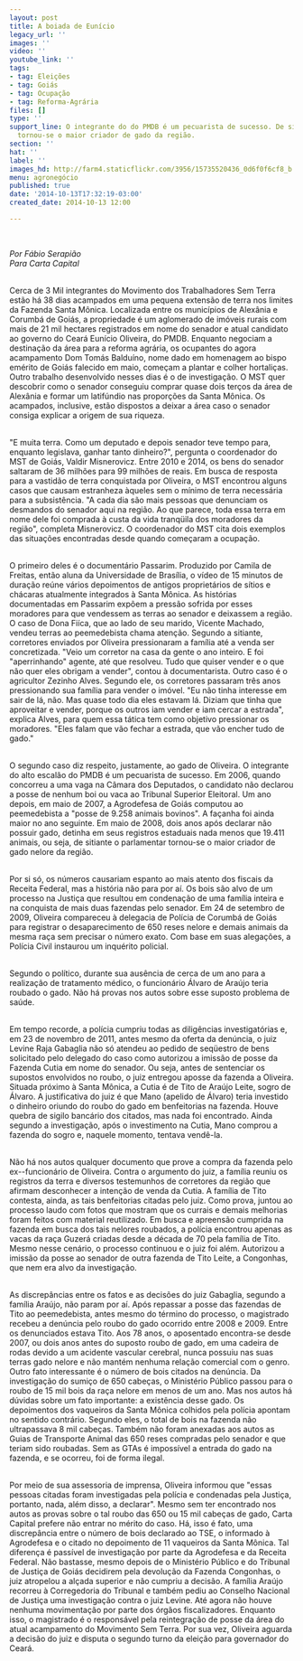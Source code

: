 ```yaml
---
layout: post
title: A boiada de Eunício
legacy_url: ''
images: ''
video: ''
youtube_link: ''
tags:
- tag: Eleições
- tag: Goiás
- tag: Ocupação
- tag: Reforma-Agrária
files: []
type: ''
support_line: O integrante do do PMDB é um pecuarista de sucesso. De sitiante o parlamentar
  tornou-se o maior criador de gado da região.
section: ''
hat: ''
label: ''
images_hd: http://farm4.staticflickr.com/3956/15735520436_0d6f0f6cf8_b.jpg
menu: agronegócio
published: true
date: '2014-10-13T17:32:19-03:00'
created_date: 2014-10-13 12:00

---
```

<p>&nbsp;</p>

<p><em>Por F&aacute;bio Serapi&atilde;o&nbsp;<br />
Para Carta Capital</em></p>

<p><br />
Cerca de 3 Mil integrantes do Movimento dos Trabalhadores Sem Terra est&atilde;o h&aacute; 38 dias acampados em uma pequena extens&atilde;o de terra nos limites da Fazenda Santa M&ocirc;nica. Localizada entre os munic&iacute;pios de Alex&acirc;nia e Corumb&aacute; de Goi&aacute;s, a propriedade &eacute; um aglomerado de im&oacute;veis rurais com mais de 21 mil hectares registrados em nome do senador e atual candidato ao governo do Cear&aacute; Eun&iacute;cio Oliveira, do PMDB. Enquanto negociam a destina&ccedil;&atilde;o da &aacute;rea para a reforma agr&aacute;ria, os ocupantes do agora acampamento Dom Tom&aacute;s Baldu&iacute;no, nome dado em homenagem ao bispo em&eacute;rito de Goi&aacute;s falecido em maio, come&ccedil;am a plantar e colher hortali&ccedil;as. Outro trabalho desenvolvido nesses dias &eacute; o de investiga&ccedil;&atilde;o. O MST quer descobrir como o senador conseguiu comprar quase dois ter&ccedil;os da &aacute;rea de Alex&acirc;nia e formar um latif&uacute;ndio nas propor&ccedil;&otilde;es da Santa M&ocirc;nica. Os acampados, inclusive, est&atilde;o dispostos a deixar a &aacute;rea caso o senador consiga explicar a origem de sua riqueza.</p>

<p><br />
&quot;E muita terra. Como um deputado e depois senador teve tempo para, enquanto legislava, ganhar tanto dinheiro?&quot;, pergunta o coordenador do MST de Goi&aacute;s, Valdir Misnerovicz. Entre 2010 e 2014, os bens do senador saltaram de 36&nbsp;milh&otilde;es para 99 milh&otilde;es de reais. Em busca de resposta para a vastid&atilde;o de terra conquistada por Oliveira, o MST encontrou alguns casos que causam estranheza &agrave;queles sem o m&iacute;nimo de terra necess&aacute;ria para a subsist&ecirc;ncia. &quot;A cada dia s&atilde;o mais pessoas que denunciam os desmandos do senador aqui na regi&atilde;o. Ao que parece, toda essa terra em nome dele foi comprada &agrave; custa da vida tranq&uuml;ila dos moradores da regi&atilde;o&quot;, completa Misnerovicz. O coordenador do MST cita dois exemplos das situa&ccedil;&otilde;es encontradas desde quando come&ccedil;aram a ocupa&ccedil;&atilde;o.</p>

<p><br />
O primeiro deles &eacute; o document&aacute;rio Passarim. Produzido por Camila de Freitas, ent&atilde;o aluna da Universidade de Bras&iacute;lia, o v&iacute;deo de 15 minutos de dura&ccedil;&atilde;o re&uacute;ne v&aacute;rios depoimentos de antigos propriet&aacute;rios de s&iacute;tios e ch&aacute;caras atualmente integrados &agrave; Santa M&ocirc;nica. As hist&oacute;rias documentadas em Passarim exp&otilde;em a press&atilde;o sofrida por esses moradores para que vendessem as terras ao senador e deixassem a regi&atilde;o. O caso de Dona Fi&iacute;ca, que ao lado de seu marido, Vicente Machado, vendeu terras ao peemedebista chama aten&ccedil;&atilde;o. Segundo a sitiante, corretores enviados por Oliveira pressionaram a fam&iacute;lia at&eacute; a venda ser concretizada. &quot;Veio um corretor na casa da gente o ano inteiro. E foi &quot;aperrinhando&quot; agente, at&eacute; que resolveu. Tudo que quiser vender e o que n&atilde;o quer eles obrigam a vender&quot;, contou &agrave; documentarista. Outro caso &eacute; o agricultor Zezinho Alves. Segundo ele, os corretores passaram tr&ecirc;s anos pressionando sua fam&iacute;lia para vender o im&oacute;vel. &quot;Eu n&atilde;o tinha interesse em sair de l&aacute;, n&atilde;o. Mas quase todo dia eles estavam l&aacute;. Diziam que tinha que aproveitar e vender, porque os outros iam vender e iam cercar a estrada&quot;, explica Alves, para quem essa t&aacute;tica tem como objetivo pressionar os moradores. &quot;Eles falam que v&atilde;o fechar a estrada, que v&atilde;o encher tudo de gado.&quot;</p>

<p><br />
O segundo caso diz respeito, justamente, ao gado de Oliveira. O integrante do alto escal&atilde;o do PMDB &eacute; um pecuarista de sucesso. Em 2006, quando concorreu a uma vaga na C&acirc;mara dos Deputados, o candidato n&atilde;o declarou a posse de nenhum boi ou vaca ao Tribunal Superior Eleitoral. Um ano depois, em maio de 2007, a Agrodefesa de Goi&aacute;s computou ao peemedebista a &quot;posse de 9.258 animais bovinos&quot;. A fa&ccedil;anha foi ainda maior no ano seguinte. Em maio de 2008, dois anos ap&oacute;s declarar n&atilde;o possuir gado, detinha em seus registros estaduais nada menos que 19.411 animais, ou seja, de sitiante o parlamentar tornou-se o maior criador de gado nelore da regi&atilde;o.</p>

<p><br />
Por si s&oacute;, os n&uacute;meros causariam espanto ao mais atento dos fiscais da Receita Federal, mas a hist&oacute;ria n&atilde;o para por a&iacute;. Os bois s&atilde;o alvo de um processo na Justi&ccedil;a que resultou em condena&ccedil;&atilde;o de uma fam&iacute;lia inteira e na conquista de mais duas fazendas pelo senador. Em 24 de setembro de 2009, Oliveira compareceu &agrave; delegacia de Pol&iacute;cia de Corumb&aacute; de Goi&aacute;s para registrar o desaparecimento de 650 reses nelore e demais animais da mesma ra&ccedil;a sem precisar o n&uacute;mero exato. Com base em suas alega&ccedil;&otilde;es, a Pol&iacute;cia Civil instaurou um inqu&eacute;rito policial.</p>

<p><br />
Segundo o pol&iacute;tico, durante sua aus&ecirc;ncia de cerca de um ano para a realiza&ccedil;&atilde;o de tratamento m&eacute;dico, o funcion&aacute;rio &Aacute;lvaro de Ara&uacute;jo teria roubado o gado. N&atilde;o h&aacute; provas nos autos sobre esse suposto problema de sa&uacute;de.</p>

<p><br />
Em tempo recorde, a pol&iacute;cia cumpriu todas as dilig&ecirc;ncias investigat&oacute;rias e, em 23 de novembro de 2011, antes mesmo da oferta da den&uacute;ncia, o juiz Levine Raja Gabaglia n&atilde;o s&oacute; atendeu ao pedido de seq&uuml;estro de bens solicitado pelo delegado do caso como autorizou a imiss&atilde;o de posse da Fazenda Cutia em nome do senador. Ou seja, antes de sentenciar os supostos envolvidos no roubo, o juiz entregou aposse da fazenda a Oliveira. Situada pr&oacute;ximo &agrave; Santa M&ocirc;nica, a Cutia &eacute; de Tito de Ara&uacute;jo Leite, sogro de &Aacute;lvaro. A justificativa do juiz &eacute; que Mano (apelido de &Aacute;lvaro) teria investido o dinheiro oriundo do roubo do gado em benfeitorias na fazenda. Houve quebra de sigilo banc&aacute;rio dos citados, mas nada foi encontrado. Ainda segundo a investiga&ccedil;&atilde;o, ap&oacute;s o investimento na Cutia, Mano comprou a fazenda do sogro e, naquele momento, tentava vend&ecirc;-la.</p>

<p><br />
N&atilde;o h&aacute; nos autos qualquer documento que prove a compra da fazenda pelo ex--funcion&aacute;rio de Oliveira. Contra o argumento do juiz, a fam&iacute;lia reuniu os registros da terra e diversos testemunhos de corretores da regi&atilde;o que afirmam desconhecer a inten&ccedil;&atilde;o de venda da Cutia. A fam&iacute;lia de Tito contesta, ainda, as tais benfeitorias citadas pelo juiz. Como prova, juntou ao processo laudo com fotos que mostram que os currais e demais melhorias foram feitos com material reutilizado. Em busca e apreens&atilde;o cumprida na fazenda em busca dos tais nelores roubados, a pol&iacute;cia encontrou apenas as vacas da ra&ccedil;a Guzer&aacute; criadas desde a d&eacute;cada de 70 pela fam&iacute;lia de Tito. Mesmo nesse cen&aacute;rio, o processo continuou e o juiz foi al&eacute;m. Autorizou a imiss&atilde;o da posse ao senador de outra fazenda de Tito Leite, a Congonhas, que nem era alvo da investiga&ccedil;&atilde;o.</p>

<p><br />
As discrep&acirc;ncias entre os fatos e as decis&otilde;es do juiz Gabaglia, segundo a fam&iacute;lia Ara&uacute;jo, n&atilde;o param por a&iacute;. Ap&oacute;s repassar a posse das fazendas de Tito ao peemedebista, antes mesmo do t&eacute;rmino do processo, o magistrado recebeu a den&uacute;ncia pelo roubo do gado ocorrido entre 2008 e 2009. Entre os denunciados estava Tito. Aos 78 anos, o aposentado encontra-se desde 2007, ou dois anos antes do suposto roubo de gado, em uma cadeira de rodas devido a um acidente vascular cerebral, nunca possuiu nas suas terras gado nelore e n&atilde;o mant&eacute;m nenhuma rela&ccedil;&atilde;o comercial com o genro. Outro fato interessante &eacute; o n&uacute;mero de bois citados na den&uacute;ncia. Da investiga&ccedil;&atilde;o do sumi&ccedil;o de 650 cabe&ccedil;as, o Minist&eacute;rio P&uacute;blico passou para o roubo de 15 mil bois da ra&ccedil;a nelore em menos de um ano. Mas nos autos h&aacute; d&uacute;vidas sobre um fato importante: a exist&ecirc;ncia desse gado. Os depoimentos dos vaqueiros da Santa M&ocirc;nica colhidos pela pol&iacute;cia apontam no sentido contr&aacute;rio. Segundo eles, o total de bois na fazenda n&atilde;o ultrapassava 8 mil cabe&ccedil;as. Tamb&eacute;m n&atilde;o foram anexadas aos autos as Guias de Transporte Animal das 650 reses compradas pelo senador e que teriam sido roubadas. Sem as GTAs &eacute; imposs&iacute;vel a entrada do gado na fazenda, e se ocorreu, foi de forma ilegal.</p>

<p><br />
Por meio de sua assessoria de imprensa, Oliveira informou que &quot;essas pessoas citadas foram investigadas pela pol&iacute;cia e condenadas pela Justi&ccedil;a, portanto, nada, al&eacute;m disso, a declarar&quot;. Mesmo sem ter encontrado nos autos as provas sobre o tal roubo das 650 ou 15 mil cabe&ccedil;as de gado, Carta Capital prefere n&atilde;o entrar no m&eacute;rito do caso. H&aacute;, isso &eacute; fato, uma discrep&acirc;ncia entre o n&uacute;mero de bois declarado ao TSE, o informado &agrave; Agrodefesa e o citado no depoimento de 11 vaqueiros da Santa M&ocirc;nica. Tal diferen&ccedil;a &eacute; pass&iacute;vel de investiga&ccedil;&atilde;o por parte da Agrodefesa e da Receita Federal. N&atilde;o bastasse, mesmo depois de o Minist&eacute;rio P&uacute;blico e do Tribunal de Justi&ccedil;a de Goi&aacute;s decidirem pela devolu&ccedil;&atilde;o da Fazenda Congonhas, o juiz atropelou a al&ccedil;ada superior e n&atilde;o cumpriu a decis&atilde;o. A fam&iacute;lia Ara&uacute;jo recorreu &agrave; Corregedoria do Tribunal e tamb&eacute;m pediu ao Conselho Nacional de Justi&ccedil;a uma investiga&ccedil;&atilde;o contra o juiz Levine. At&eacute; agora n&atilde;o houve nenhuma movimenta&ccedil;&atilde;o por parte dos &oacute;rg&atilde;os fiscalizadores. Enquanto isso, o magistrado &eacute; o respons&aacute;vel pela reintegra&ccedil;&atilde;o de posse da &aacute;rea do atual acampamento do Movimento Sem Terra. Por sua vez, Oliveira aguarda a decis&atilde;o do juiz e disputa o segundo turno da elei&ccedil;&atilde;o para governador do Cear&aacute;.</p>

<p>&nbsp;</p>

